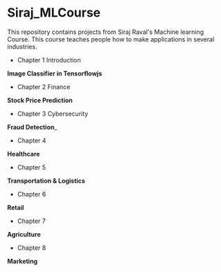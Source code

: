 # Siraj_MLCourse

This repository contains projects from Siraj Raval's Machine learning Course. This course teaches people how to make applications in several industries.

+ Chapter 1 Introduction 

__Image Classifier in Tensorflowjs__

+ Chapter 2 Finance

__Stock Price Prediction__

+ Chapter 3 Cybersecurity

__Fraud Detection___

+ Chapter 4 

__Healthcare__

+ Chapter 5

__Transportation & Logistics__

+ Chapter 6 

__Retail__

+ Chapter 7 

__Agriculture__

+ Chapter 8 

__Marketing__